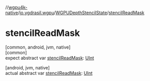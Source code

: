 //[wgpu4k-native](../../../index.md)/[io.ygdrasil.wgpu](../index.md)/[WGPUDepthStencilState](index.md)/[stencilReadMask](stencil-read-mask.md)

# stencilReadMask

[common, android, jvm, native]\
[common]\
expect abstract var [stencilReadMask](stencil-read-mask.md): [UInt](https://kotlinlang.org/api/core/kotlin-stdlib/kotlin/-u-int/index.html)

[android, jvm, native]\
actual abstract var [stencilReadMask](stencil-read-mask.md): [UInt](https://kotlinlang.org/api/core/kotlin-stdlib/kotlin/-u-int/index.html)